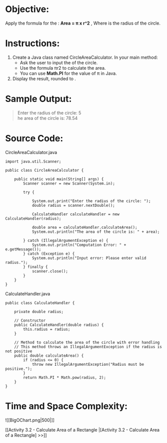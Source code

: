 # Objective:  
Apply the formula for the :  **Area = π x r^2** , Where is the radius of the circle. 
# Instructions:  
1. Create a Java class named CircleAreaCalculator. In your main method:
	- Ask the user to input the of the circle.
	- Use the formula πr2 to calculate the area.
	- You can use **Math.PI** for the value of π in Java.
2. Display the result, rounded to .
# Sample Output:  
> Enter the radius of the circle: 5  
> he area of the circle is: 78.54

# Source Code:  
CircleAreaCalculator.java
```
import java.util.Scanner;

public class CircleAreaCalculator {

    public static void main(String[] args) {
        Scanner scanner = new Scanner(System.in);

        try {
            
            System.out.print("Enter the radius of the circle: ");
            double radius = scanner.nextDouble();
            
            CalculateHandler calculateHandler = new CalculateHandler(radius);
            
            double area = calculateHandler.calculateArea();
            System.out.println("The area of the circle is: " + area);

        } catch (IllegalArgumentException e) {
            System.out.println("Computation Error: " + e.getMessage());
        } catch (Exception e) {
            System.out.println("Input error: Please enter valid radius.");
        } finally {
            scanner.close();
        }
    }
}
```

CalculateHandler.java
```
public class CalculateHandler {

    private double radius;

    // Constructor
    public CalculateHandler(double radius) {
        this.radius = radius;
    }

    // Method to calculate the area of the circle with error handling
    // This method throws an IllegalArgumentException if the radius is not positive
    public double calculateArea() {
        if (radius <= 0) {
            throw new IllegalArgumentException("Radius must be positive.");
        }
        return Math.PI * Math.pow(radius, 2);
    }
}
```

# Time and Space Complexity: 
![[BigOChart.png|500|]]

[[Activity 3.2 - Calculate Area of a Rectangle |[Activity 3.2 - Calculate Area of a Rectangle] >>]]


